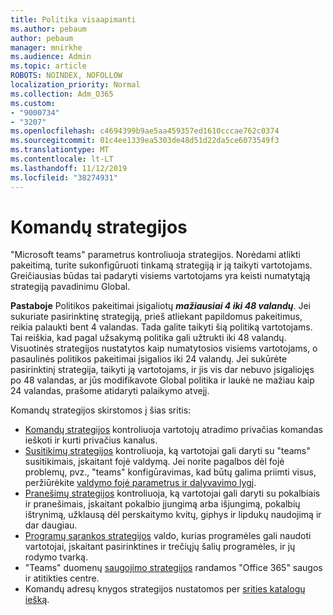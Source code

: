 ```yaml
---
title: Politika visaapimanti
ms.author: pebaum
author: pebaum
manager: mnirkhe
ms.audience: Admin
ms.topic: article
ROBOTS: NOINDEX, NOFOLLOW
localization_priority: Normal
ms.collection: Adm_O365
ms.custom:
- "9000734"
- "3207"
ms.openlocfilehash: c4694399b9ae5aa459357ed1610cccae762c0374
ms.sourcegitcommit: 01c4ee1339ea5303de48d51d22da5ce6073549f3
ms.translationtype: MT
ms.contentlocale: lt-LT
ms.lasthandoff: 11/12/2019
ms.locfileid: "38274931"
---
```

# <a name="teams-policies"></a>Komandų strategijos

"Microsoft teams" parametrus kontroliuoja strategijos. Norėdami atlikti pakeitimą, turite sukonfigūruoti tinkamą strategiją ir ją taikyti vartotojams. Greičiausias būdas tai padaryti visiems vartotojams yra keisti numatytąją strategiją pavadinimu Global. 

**Pastaboje** Politikos pakeitimai įsigaliotų ***mažiausiai 4 iki 48 valandų***. Jei sukuriate pasirinktinę strategiją, prieš atliekant papildomus pakeitimus, reikia palaukti bent 4 valandas. Tada galite taikyti šią politiką vartotojams. Tai reiškia, kad pagal užsakymą politika gali užtrukti iki 48 valandų. Visuotinės strategijos nustatytos kaip numatytosios visiems vartotojams, o pasaulinės politikos pakeitimai įsigalios iki 24 valandų. Jei sukūrėte pasirinktinį strategija, taikyti ją vartotojams, ir jis vis dar nebuvo įsigaliojęs po 48 valandas, ar jūs modifikavote Global politika ir laukė ne mažiau kaip 24 valandas, prašome atidaryti palaikymo atvejį.

Komandų strategijos skirstomos į šias sritis:

- [Komandų strategijos](https://docs.microsoft.com/MicrosoftTeams/teams-policies) kontroliuoja vartotojų atradimo privačias komandas ieškoti ir kurti privačius kanalus.  
- [Susitikimų strategijos](https://docs.microsoft.com/microsoftteams/meeting-policies-in-teams) kontroliuoja, ką vartotojai gali daryti su "teams" susitikimais, įskaitant fojė valdymą. Jei norite pagalbos dėl fojė problemų, pvz., "teams" konfigūravimas, kad būtų galima priimti visus, peržiūrėkite [valdymo fojė parametrus ir dalyvavimo lygį](https://docs.microsoft.com/en-us/alchemyinsights/bypass-lobby).
- [Pranešimų strategijos](https://docs.microsoft.com/microsoftteams/messaging-policies-in-teams) kontroliuoja, ką vartotojai gali daryti su pokalbiais ir pranešimais, įskaitant pokalbio įjungimą arba išjungimą, pokalbių ištrynimą, užklausą dėl perskaitymo kvitų, giphys ir lipdukų naudojimą ir dar daugiau.
- [Programų sąrankos strategijos](https://docs.microsoft.com/MicrosoftTeams/teams-app-setup-policies) valdo, kurias programėles gali naudoti vartotojai, įskaitant pasirinktines ir trečiųjų šalių programėles, ir jų rodymo tvarką.  
- "Teams" duomenų [saugojimo strategijos](https://docs.microsoft.com/microsoftteams/retention-policies) randamos "Office 365" saugos ir atitikties centre.
- Komandų adresų knygos strategijos nustatomos per [srities katalogų iešką](https://docs.microsoft.com/MicrosoftTeams/teams-scoped-directory-search).